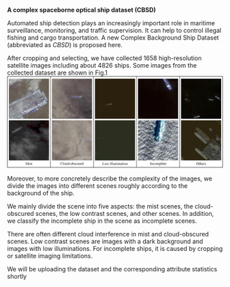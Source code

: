 **A complex spaceborne optical ship dataset (CBSD)**

Automated ship detection plays an increasingly important role in maritime surveillance, monitoring, and traffic supervision. It can help to control illegal fishing and cargo transportation. A new Complex Background Ship Dataset (abbreviated as *CBSD*) is proposed here.  

After cropping and selecting, we have collected 1658 high-resolution satellite images including about 4826 ships. Some images from the collected dataset are shown in Fig.1![RSSD](RSSD.jpg)

Moreover, to more concretely describe the complexity of the images, we divide the images into different scenes roughly according to the background of the ship.

We mainly divide the scene into five aspects: the mist scenes, the cloud-obscured scenes, the low contrast scenes, and other scenes. In addition, we classify the incomplete ship in the scene as incomplete scenes.

There are often different cloud interference in mist and cloud-obscured scenes. Low contrast scenes are images with a dark background and images with low illuminations. For incomplete ships, it is caused by cropping or satellite imaging limitations.

We will be uploading the dataset and the corresponding attribute statistics shortly
